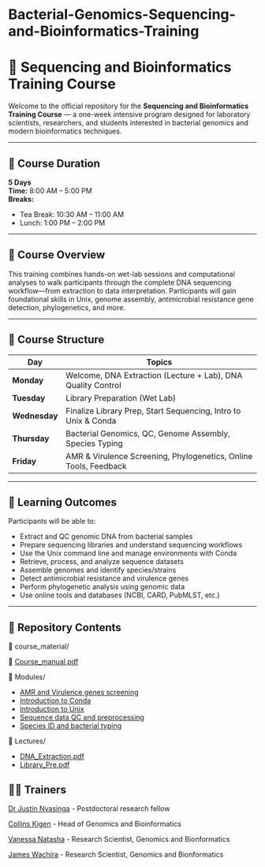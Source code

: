 # Bacterial-Genomics-Sequencing-and-Bioinformatics-Training
# 🧬 Sequencing and Bioinformatics Training Course

Welcome to the official repository for the **Sequencing and Bioinformatics Training Course** — a one-week intensive program designed for laboratory scientists, researchers, and students interested in bacterial genomics and modern bioinformatics techniques.

---

## 📅 Course Duration

**5 Days**  
**Time:** 8:00 AM – 5:00 PM  
**Breaks:**  
- Tea Break: 10:30 AM – 11:00 AM  
- Lunch: 1:00 PM – 2:00 PM

---

## 📘 Course Overview

This training combines hands-on wet-lab sessions and computational analyses to walk participants through the complete DNA sequencing workflow—from extraction to data interpretation. Participants will gain foundational skills in Unix, genome assembly, antimicrobial resistance gene detection, phylogenetics, and more.

---

## 🧪 Course Structure

| Day       | Topics                                                                 |
|-----------|------------------------------------------------------------------------|
| **Monday**    | Welcome, DNA Extraction (Lecture + Lab), DNA Quality Control         |
| **Tuesday**   | Library Preparation (Wet Lab)                                       |
| **Wednesday** | Finalize Library Prep, Start Sequencing, Intro to Unix & Conda      |
| **Thursday**  | Bacterial Genomics, QC, Genome Assembly, Species Typing             |
| **Friday**    | AMR & Virulence Screening, Phylogenetics, Online Tools, Feedback    |

---

## 🧠 Learning Outcomes

Participants will be able to:

- Extract and QC genomic DNA from bacterial samples  
- Prepare sequencing libraries and understand sequencing workflows  
- Use the Unix command line and manage environments with Conda  
- Retrieve, process, and analyze sequence datasets  
- Assemble genomes and identify species/strains  
- Detect antimicrobial resistance and virulence genes  
- Perform phylogenetic analysis using genomic data  
- Use online tools and databases (NCBI, CARD, PubMLST, etc.)

---

## 📂 Repository Contents


📁 course_material/

📄 [Course_manual.pdf](https://github.com/AMR-Bioinformatics/Bacterial-Genomics-Sequencing-and-Bioinformatics-Training/blob/main/Course_manual.pdf)

📁 Modules/

* [AMR and Virulence genes screening](https://github.com/AMR-Bioinformatics/Bacterial-Genomics-Sequencing-and-Bioinformatics-Training/tree/main/Modules/AMR%20and%20Virulence%20genes%20screening)
* [Introduction to Conda](https://github.com/AMR-Bioinformatics/Bacterial-Genomics-Sequencing-and-Bioinformatics-Training/tree/main/Modules/Introduction%20to%20Conda)
* [Introduction to Unix](https://github.com/AMR-Bioinformatics/Bacterial-Genomics-Sequencing-and-Bioinformatics-Training/tree/main/Modules/Introduction%20to%20Unix)
* [Sequence data QC and preprocessing](https://github.com/AMR-Bioinformatics/Bacterial-Genomics-Sequencing-and-Bioinformatics-Training/tree/main/Modules/Sequence%20data%20QC%20and%20preprocessing)
* [Species ID and bacterial typing](https://github.com/AMR-Bioinformatics/Bacterial-Genomics-Sequencing-and-Bioinformatics-Training/tree/main/Modules/Species%20ID%20and%20bacterial%20typing)

📁 Lectures/
* [DNA_Extraction.pdf]()
* [Library_Pre.pdf]()



## 🧑‍🏫 Trainers

[Dr Justin Nyasinga]() - Postdoctoral research fellow

[Collins Kigen](https://www.linkedin.com/in/collins-kigen-67b74910a/) - Head of Genomics and Bioinformatics

[Vanessa Natasha]() - Research Scientist, Genomics and Bionformatics

[James Wachira]() - Research Scientist, Genomics and Bionformatics
